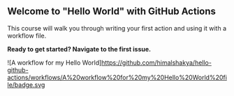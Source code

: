 ## Welcome to "Hello World" with GitHub Actions

This course will walk you through writing your first action and using it with a workflow file. 

**Ready to get started? Navigate to the first issue.**

![A workflow for my Hello World]https://github.com/himalshakya/hello-github-actions/workflows/A%20workflow%20for%20my%20Hello%20World%20file/badge.svg